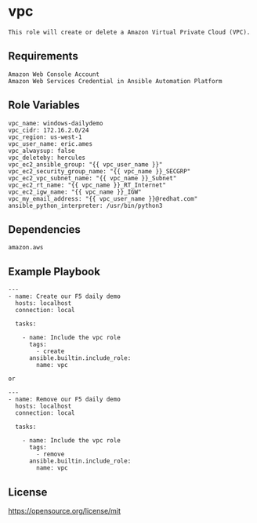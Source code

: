 vpc
=========
```
This role will create or delete a Amazon Virtual Private Cloud (VPC).
```
Requirements
------------
```
Amazon Web Console Account
Amazon Web Services Credential in Ansible Automation Platform
```
Role Variables
--------------
```
vpc_name: windows-dailydemo
vpc_cidr: 172.16.2.0/24
vpc_region: us-west-1
vpc_user_name: eric.ames
vpc_alwaysup: false
vpc_deleteby: hercules
vpc_ec2_ansible_group: "{{ vpc_user_name }}"
vpc_ec2_security_group_name: "{{ vpc_name }}_SECGRP"
vpc_ec2_vpc_subnet_name: "{{ vpc_name }}_Subnet"
vpc_ec2_rt_name: "{{ vpc_name }}_RT_Internet"
vpc_ec2_igw_name: "{{ vpc_name }}_IGW"
vpc_my_email_address: "{{ vpc_user_name }}@redhat.com"
ansible_python_interpreter: /usr/bin/python3
```
Dependencies
------------
```
amazon.aws
```
Example Playbook
----------------
```
---
- name: Create our F5 daily demo
  hosts: localhost
  connection: local

  tasks:

    - name: Include the vpc role
      tags:
        - create
      ansible.builtin.include_role:
        name: vpc

or

---
- name: Remove our F5 daily demo
  hosts: localhost
  connection: local

  tasks:

    - name: Include the vpc role
      tags:
        - remove
      ansible.builtin.include_role:
        name: vpc

```
License
-------

https://opensource.org/license/mit

